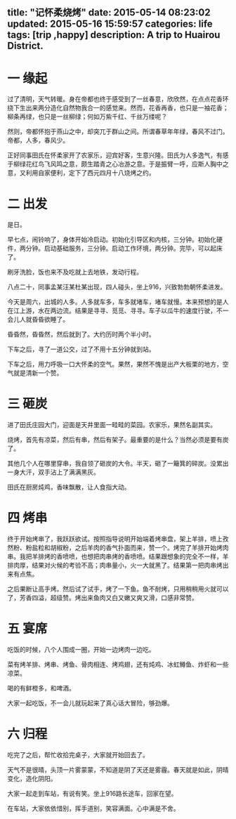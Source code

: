 title: "记怀柔烧烤"
date: 2015-05-14 08:23:02
updated: 2015-05-16 15:59:57
categories: life 
tags: [trip ,happy]
description: A trip to Huairou District.
---

# 一 缘起

过了清明，天气转暖。身在帝都也终于感受到了一丝春意，欣欣然，在点点花香环绕下生出来两分造化自然物我合一的感觉来。然而，花香再香，也只是一袖花香；柳条再绿，也只是一丝柳绿；何如万紫千红、千丝万缕呢？

然则，帝都怀抱于燕山之中，却突兀于群山之间。所谓春草年年绿，春风不过门。帝都，人多，春风少。

正好同事田氏在怀柔家开了农家乐，迎宾好客，生意兴隆。田氏为人多逸气，有感于柳绿花红鸟飞风鸣之意，颇生踏青之心冶游之意。于是振臂一呼，应斯人胸中之意，又利用自家便利，定下了西元四月十八烧烤之约。

# 二 出发

是日。

早七点，闹铃响了，身体开始冷启动。初始化引导区和内核，三分钟。初始化硬件，两分钟。启动基础服务，三分钟。启动工作环境，两分钟。完毕，可以起床了。

刷牙洗脸，饭也来不及吃就上去地铁，发动行程。

八点二十，同事孟某汪某杜某出现，四人碰头，坐上916，兴致勃勃朝怀柔进发。


今天是周六，出城的人多。人多就车多，车多就堵车，堵车就慢。本来预想的是人在江上游，水在两边流。结果是寻寻、觅觅、寻寻。车子以瓜牛的速度行驶，不一会儿人就昏昏欲睡了。


昏昏然，昏昏然，然后就到了。大约历时两个半小时。


下车之后，寻了一道公交，过了不用十五分钟就到站。


下车之后，用力呼吸一口大怀柔的空气。果然，果然不愧是出产大板栗的地方，空气就是清新一个赞。


# 三 砸炭


进了田氏庄园大门，迎面是天井里面一畦畦的菜园。农家乐，果然名副其实。


烧烤，首先有凉菜，然后有串，然后有架子。最重要的是什么？当然必须是要有炭了。


其他几个人在哪里穿串，我自领了砸炭的大令。半天，砸了一簸箕的碎炭。没累出一身大汗，双手沾上了满满黑灰。


田氏在厨房炖鸡，香味飘散，让人食指大动。

# 四 烤串

终于开始烤串了，我跃跃欲试。按照指导说明开始端着烤串盘，架上羊排，喷上孜然粉、粉盐粒和胡椒粉，之后羊肉的香气扑面而来，赞一个。烤完了羊排开始烤肉串。我把羊排烤的香喷喷，也想把肉串烤的香喷喷。结果跟想象的完全不一样，羊排肉厚，结果对火候的考验不高；肉串量小，火一大就黑了。结果第一把肉串烤出来有点焦。

之后果断让高手烤。然后试了试手，烤了一下鱼。鱼不耐烤，只用稍稍用火就可以了，芳香四溢，超级赞。烤出来鱼肉又白又嫩又爽又滑，口感非常赞。

# 五 宴席

吃饭的时候，八个人围成一圈，开始一边烤肉一边吃。

菜有烤羊排、烤串、烤鱼、骨肉相连、烤鸡翅，还有炖鸡、冰虹鳟鱼、炸虾和一些凉菜。

喝的有鲜橙多，和啤酒。

大家一起吃饭，不一会儿就玩起来了真心话大冒险，够劲爆。

# 六 归程

吃完了之后，帮忙收拾完桌子，大家就开始回去了。

天气不是很晴，头顶一片雾蒙蒙，不知道是阴了天还是雾霾。春天就是如此，阴晴变化，造化阴阳。

大家一起走到车站，有说有笑。坐上916路长途车，回家在望。

在车站，大家依依惜别，挥手道别，笑容满面。心中满是不舍。
